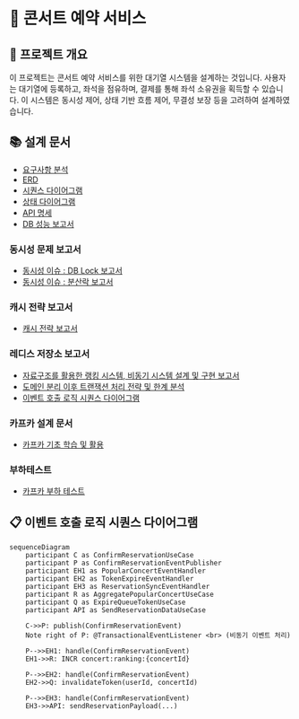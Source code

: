 # 🎤 콘서트 예약 서비스

## 📝 프로젝트 개요

이 프로젝트는 콘서트 예약 서비스를 위한 대기열 시스템을 설계하는 것입니다.
사용자는 대기열에 등록하고, 좌석을 점유하며, 결제를 통해 좌석 소유권을 획득할 수 있습니다.
이 시스템은 동시성 제어, 상태 기반 흐름 제어, 무결성 보장 등을 고려하여 설계하였습니다.

## 📚 설계 문서
- [요구사항 분석](1_requirements.md)
- [ERD](2_erd.md)
- [시퀀스 다이어그램](3_sequence_diagram.md)
- [상태 다이어그램](4_state_diagram.md)
- [API 명세](https://joyseohee.github.io/hhplus-concert-server)
- [DB 성능 보고서](5_db_report.md)
### 동시성 문제 보고서
- [동시성 이슈 : DB Lock 보고서](6_db_race_condition_report.md)
- [동시성 이슈 : 분산락 보고서](7_redis_distributed_lock_report.md)
### 캐시 전략 보고서
- [캐시 전략 보고서](8_redis_cash_report.md)
### 레디스 저장소 보고서
- [자료구조를 활용한 랭킹 시스템, 비동기 시스템 설계 및 구현 보고서](9_redis_datastructure.md)
- [도메인 분리 이후 트랜잭션 처리 전략 및 한계 분석](10_edd_transaction_doc.md)
- [이벤트 호출 로직 시퀀스 다이어그램](11_event_call_sequence_diagram.md)
### 카프카 설계 문서
- [카프카 기초 학습 및 활용](12_kafka.md)
### 부하테스트
- [카프카 부하 테스트](13_load_test.md)


## 📋 이벤트 호출 로직 시퀀스 다이어그램

```mermaid
sequenceDiagram
    participant C as ConfirmReservationUseCase
    participant P as ConfirmReservationEventPublisher
    participant EH1 as PopularConcertEventHandler
    participant EH2 as TokenExpireEventHandler
    participant EH3 as ReservationSyncEventHandler
    participant R as AggregatePopularConcertUseCase
    participant Q as ExpireQueueTokenUseCase
    participant API as SendReservationDataUseCase

    C->>P: publish(ConfirmReservationEvent)
    Note right of P: @TransactionalEventListener <br> (비동기 이벤트 처리)

    P-->>EH1: handle(ConfirmReservationEvent)
    EH1->>R: INCR concert:ranking:{concertId}

    P-->>EH2: handle(ConfirmReservationEvent)
    EH2->>Q: invalidateToken(userId, concertId)

    P-->>EH3: handle(ConfirmReservationEvent)
    EH3->>API: sendReservationPayload(...)
```